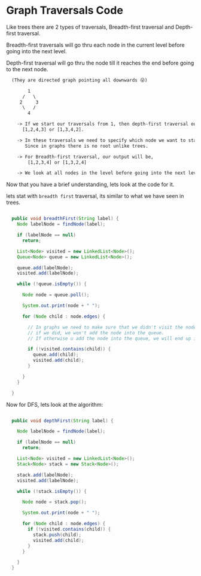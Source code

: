 # Graph Traversals Code

Like trees there are 2 types of traversals, Breadth-first traversal and Depth-first traversal.

Breadth-first traversals will go thru each node in the current level before going into the next level.

Depth-first traversal will go thru the node till it reaches the end before going to the next node.

```text:example.txt
  (They are directed graph pointing all downwards 😜)

        1
      /   \
     2     3
      \   /
        4

    -> If we start our traversals from 1, then depth-first traversal output would be
      [1,2,4,3] or [1,3,4,2].

    -> In these traversals we need to specify which node we want to start traversing from,
       Since in graphs there is no root unlike trees.

    -> For Breadth-first traversal, our output will be,
        [1,2,3,4] or [1,3,2,4]

    -> We look at all nodes in the level before going into the next level
```

Now that you have a brief understanding, lets look at the code for it.

lets stat with `breadth first` traversal, its similar to what we have seen in trees.

```java:breadthFirst.java

  public void breadthFirst(String label) {
    Node labelNode = findNode(label);

    if (labelNode == null)
      return;

    List<Node> visited = new LinkedList<Node>();
    Queue<Node> queue = new LinkedList<Node>();

    queue.add(labelNode);
    visited.add(labelNode);

    while (!queue.isEmpty()) {

      Node node = queue.poll();

      System.out.print(node + " ");

      for (Node child : node.edges) {

        // In graphs we need to make sure that we didn't visit the node
        // if we did, we won't add the node into the queue.
        // If otherwise u add the node into the queue, we will end up in an infinity loop 😣

        if (!visited.contains(child)) {
          queue.add(child);
          visited.add(child);
        }

      }
    }

  }

```

Now for DFS, lets look at the algorithm:

```java:depthFirst.java

  public void depthFirst(String label) {

    Node labelNode = findNode(label);

    if (labelNode == null)
      return;

    List<Node> visited = new LinkedList<Node>();
    Stack<Node> stack = new Stack<Node>();

    stack.add(labelNode);
    visited.add(labelNode);

    while (!stack.isEmpty()) {

      Node node = stack.pop();

      System.out.print(node + " ");

      for (Node child : node.edges) {
        if (!visited.contains(child)) {
          stack.push(child);
          visited.add(child);
        }
      }

    }
  }

```

